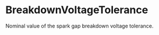BreakdownVoltageTolerance
=========================

Nominal value of the spark gap breakdown voltage tolerance.
